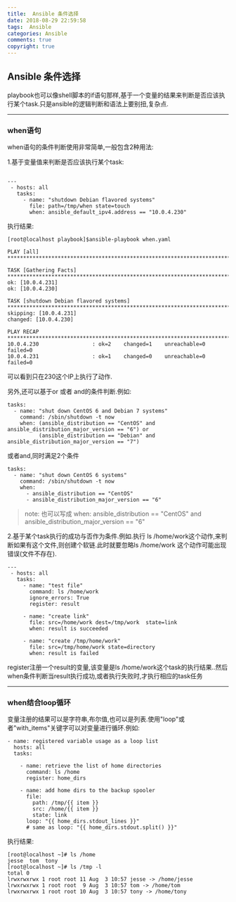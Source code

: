 ```yaml
---
title:  Ansible 条件选择
date: 2018-08-29 22:59:58
tags:  Ansible
categories: Ansible
comments: true
copyright: true
---
```


## Ansible 条件选择

playbook也可以像shell脚本的if语句那样,基于一个变量的结果来判断是否应该执行某个task.只是ansible的逻辑判断和语法上要别扭,复杂点.

---

### when语句

when语句的条件判断使用非常简单,一般包含2种用法:

1.基于变量值来判断是否应该执行某个task:

```

---
 - hosts: all
   tasks:
     - name: "shutdown Debian flavored systems"
       file: path=/tmp/when state=touch
       when: ansible_default_ipv4.address == "10.0.4.230"
```



执行结果:

```
[root@localhost playbook]$ansible-playbook when.yaml

PLAY [all] *******************************************************************************************************************************************************************************************************

TASK [Gathering Facts] *******************************************************************************************************************************************************************************************
ok: [10.0.4.231]
ok: [10.0.4.230]

TASK [shutdown Debian flavored systems] **************************************************************************************************************************************************************************
skipping: [10.0.4.231]
changed: [10.0.4.230]

PLAY RECAP *******************************************************************************************************************************************************************************************************
10.0.4.230                 : ok=2    changed=1    unreachable=0    failed=0
10.0.4.231                 : ok=1    changed=0    unreachable=0    failed=0

```

可以看到只在230这个IP上执行了动作.

另外,还可以基于or 或者 and的条件判断.例如:

```
tasks:
  - name: "shut down CentOS 6 and Debian 7 systems"
    command: /sbin/shutdown -t now
    when: (ansible_distribution == "CentOS" and ansible_distribution_major_version == "6") or
          (ansible_distribution == "Debian" and ansible_distribution_major_version == "7")
```



或者and,同时满足2个条件

```
tasks:
  - name: "shut down CentOS 6 systems"
    command: /sbin/shutdown -t now
    when:
      - ansible_distribution == "CentOS"
      - ansible_distribution_major_version == "6"
```

> note: 也可以写成 when: ansible_distribution == "CentOS" and ansible_distribution_major_version == "6"



2.基于某个task执行的成功与否作为条件.例如.执行 ls /home/work这个动作,来判断如果有这个文件,则创建个软链.此时就要忽略ls /home/work 这个动作可能出现错误(文件不存在).

```
---
 - hosts: all
   tasks:
     - name: "test file"
       command: ls /home/work
       ignore_errors: True
       register: result

     - name: "create link"
       file: src=/home/work dest=/tmp/work  state=link
       when: result is succeeded

     - name: "create /tmp/home/work"
       file: src=/tmp/home/work state=directory
       when: result is failed
```

register注册一个result的变量,该变量是ls /home/work这个task的执行结果..然后when条件判断当result执行成功,或者执行失败时,才执行相应的task任务

---

### when结合loop循环

变量注册的结果可以是字符串,布尔值,也可以是列表.使用"loop"或者"with_items"关键字可以对变量进行循环.例如:

```
- name: registered variable usage as a loop list
  hosts: all
  tasks:

    - name: retrieve the list of home directories
      command: ls /home
      register: home_dirs

    - name: add home dirs to the backup spooler
      file:
        path: /tmp/{{ item }}
        src: /home/{{ item }}
        state: link
      loop: "{{ home_dirs.stdout_lines }}"
      # same as loop: "{{ home_dirs.stdout.split() }}"
```

执行结果:

```
[root@localhost ~]# ls /home
jesse  tom  tony
[root@localhost ~]# ls /tmp -l
total 0
lrwxrwxrwx 1 root root 11 Aug  3 10:57 jesse -> /home/jesse
lrwxrwxrwx 1 root root  9 Aug  3 10:57 tom -> /home/tom
lrwxrwxrwx 1 root root 10 Aug  3 10:57 tony -> /home/tony

```

